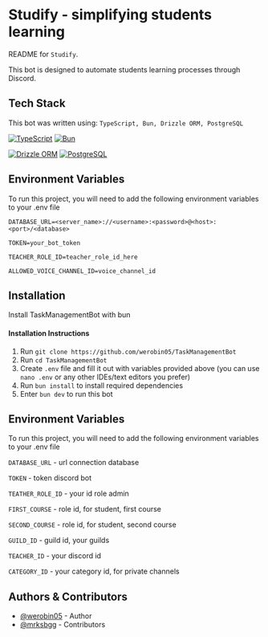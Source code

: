 
# Studify - simplifying students learning

README for `Studify`.

This bot is designed to automate students learning processes through Discord.

## Tech Stack

This bot was written using: `TypeScript, Bun, Drizzle ORM, PostgreSQL`

[![TypeScript](https://img.shields.io/badge/TypeScript-3178C6?style=for-the-badge&logo=typescript&logoColor=white)](https://www.typescriptlang.org/)
[![Bun](https://img.shields.io/badge/Bun-%23000000?style=for-the-badge&logo=bun&logoColor=white)](https://bun.com/)

[![Drizzle ORM](https://img.shields.io/badge/Drizzle%20ORM-A0AF9D?style=for-the-badge&logo=drizzle&logoColor=white)](https://orm.drizzle.team/)
[![PostgreSQL](https://img.shields.io/badge/PostgreSQL-316192?style=for-the-badge&logo=postgresql&logoColor=white)](https://www.postgresql.org/)

## Environment Variables

To run this project, you will need to add the following environment variables to your .env file

`DATABASE_URL=<server_name>://<username>:<password>@<host>:<port>/<database>`

`TOKEN=your_bot_token`

`TEACHER_ROLE_ID=teacher_role_id_here`

`ALLOWED_VOICE_CHANNEL_ID=voice_channel_id`

## Installation

Install TaskManagementBot with bun

#### Installation Instructions

1. Run `git clone https://github.com/werobin05/TaskManagementBot`
2. Run `cd TaskManagementBot`
3. Create `.env` file and fill it out with variables provided above (you can use `nano .env` or any other IDEs/text editors you prefer)
4. Run `bun install` to install required dependencies
5. Enter `bun dev` to run this bot

## Environment Variables

To run this project, you will need to add the following environment variables to your .env file

`DATABASE_URL` - url connection database

`TOKEN` - token discord bot

`TEATHER_ROLE_ID` - your id role admin

`FIRST_COURSE` - role id, for student, first course

`SECOND_COURSE` - role id, for student, second course

`GUILD_ID` - guild id, your guilds

`TEACHER_ID` - your discord id

`CATEGORY_ID` - your category id, for private channels

## Authors & Contributors

- [@werobin05](https://www.github.com/werobin05) - Author
- [@mrksbgg](https://github.com/mrksbgg) - Contributors
